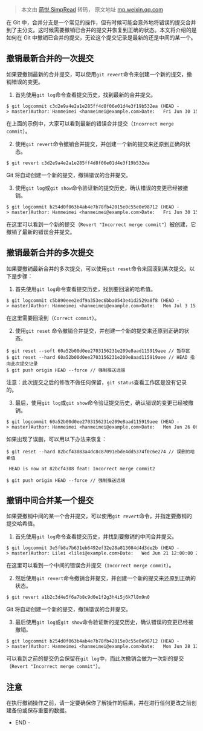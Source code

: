 > 本文由 [简悦 SimpRead](http://ksria.com/simpread/) 转码， 原文地址 [mp.weixin.qq.com](https://mp.weixin.qq.com/s/sZGtVcIMbKZi8_BKRTPK0w)

在 Git 中，合并分支是一个常见的操作，但有时候可能会意外地将错误的提交合并到了主分支。这时候需要撤销已合并的提交并恢复到正确的状态。本文将介绍的是如何在 Git 中撤销已合并的提交，无论这个提交记录是最新的还是中间的某一个。

撤销最新合并的一次提交
-----------

如果要撤销最新的合并提交，可以使用`git revert`命令来创建一个新的提交，撤销错误的变更。

1.  首先使用`git log`命令查看提交历史，找到最新的合并提交。
    

```
$ git logcommit c3d2e9a4e2a1e285ff4d8f06e01d4e3f19b532ea (HEAD -> master)Author: Hanmeimei <hanmeimei@example.com>Date:   Fri Jun 30 15:26:43 2023 +0800    Incorrect merge commitcommit 3e5fb8a7b631eb6492ef32e28a813084d4d3de2bAuthor: Lilei <Lilei@example.com>Date:   Thu Jun 29 18:20:56 2023 +0800    Correct commit...
```

在上面的示例中，大家可以看到最新的错误合并提交（`Incorrect merge commit`）。

2.  使用`git revert`命令撤销合并提交，并创建一个新的提交来还原到正确的状态。
    

```
$ git revert c3d2e9a4e2a1e285ff4d8f06e01d4e3f19b532ea
```

Git 将自动创建一个新的提交，撤销错误的合并提交。

3.  使用`git log`或`git show`命令验证新的提交历史，确认错误的变更已经被撤销。
    

```
$ git logcommit b254d0f063b4ab4e7b78fb42015e0c55e0e98712 (HEAD -> master)Author: Hanmeimei <hanmeimei@example.com>Date:   Fri Jun 30 15:46:28 2023 +0800    Revert "Incorrect merge commit"    This reverts commit c3d2e9a4e2a1e285ff4d8f06e01d4e3f19b532ea.commit 3e5fb8a7b631eb6492ef32e28a813084d4d3de2bAuthor: Lilei <lilei@example.com>Date:   Thu Jun 29 18:20:56 2023 +0800    Correct commit...
```

在这里可以看到一个新的提交（`Revert "Incorrect merge commit"`）被创建，它撤销了最新的错误合并提交。

撤销最新合并的多次提交
-----------

如果要撤销最新合并的多次提交，可以使用`git reset`命令来回滚到某次提交。以下是步骤：

1.  首先使用`git log`命令查看提交历史，找到要回滚的哈希值。
    

```
$ git logcommit c5b890eee2edf9a353ec6bba0543e41d2529a8f8 (HEAD -> master)Author: Hanmeimei <hanmeimei@example.com>Date:   Mon Jul 3 15:12:10 2023 +0800    Incorrect merge commitcommit 82bcf43083a4dc8c87091ebde4dd5374f0c6e274Author: Hanmeimei <hanmeimei@example.com>Date:   Mon Jul 3 15:11:54 2023 +0800    Incorrect merge commit2    commit 60a52b00d0ee2703156231e209e8aad115919aeeAuthor: Hanmeimei <hanmeimei@example.com>Date:   Mon Jun 26 06:32:35 2023 +0000    Correct commit...
```

在这里需要回滚到（`Correct commit`）。

2.  使用`git reset` 命令撤销合并提交，并创建一个新的提交来还原到正确的状态。
    

```
$ git reset --soft 60a52b00d0ee2703156231e209e8aad115919aee // 暂存区
$ git reset --hard 60a52b00d0ee2703156231e209e8aad115919aee // HEAD 指向此次提交记录
$ git push origin HEAD --force // 强制推送远端
```

注意：此次提交之后的修改不做任何保留，`git status`查看工作区是没有记录的。

3.  最后，使用`git log`或`git show`命令验证提交历史，确认错误的变更已经被撤销。
    

```
$ git logcommit 60a52b00d0ee2703156231e209e8aad115919aee (HEAD -> master)Author: Hanmeimei <hanmeimei@example.com>Date:   Mon Jun 26 06:32:35 2023 +0000    Correct commit...
```

如果出现了误删，可以用以下办法来恢复：

```
$ git reset --hard 82bcf43083a4dc8c87091ebde4dd5374f0c6e274 // 误删的哈希值

 HEAD is now at 82bcf4308 feat: Incorrect merge commit2
 
$ git push origin HEAD --force // 强制推送远端
```

撤销中间合并某一个提交
-----------

如果要撤销中间的某一个合并提交，可以使用`git revert`命令，并指定要撤销的提交哈希值。

1.  首先使用`git log`命令查看提交历史，并找到要撤销的中间合并提交。
    

```
$ git logcommit 3e5fb8a7b631eb6492ef32e28a813084d4d3de2b (HEAD -> master)Author: Lilei <lilei@example.com>Date:   Wed Jun 21 12:00:00 2023 +0000    Correct commit    commit a1b2c3d4e5f6a7b8c9d0e1f2g3h4i5j6k7l8m9n0Author: Hanmeimei <hanmeimei@example.com>Date:   Fri Jun 18 12:00:00 2023 +0000    Incorrect merge commit    ...
```

在这里可以看到一个中间的错误合并提交（`Incorrect merge commit`）。

2.  然后使用`git revert`命令撤销合并提交，并创建一个新的提交来还原到正确的状态。
    

```
$ git revert a1b2c3d4e5f6a7b8c9d0e1f2g3h4i5j6k7l8m9n0
```

Git 将自动创建一个新的提交，撤销错误的合并提交。

3.  最后使用`git log`或`git show`命令验证新的提交历史，确认错误的变更已经被撤销。
    

```
$ git logcommit b254d0f063b4ab4e7b78fb42015e0c55e0e98712 (HEAD -> master)Author: Hanmeimei <hanmeimei@example.com>Date:   Mon Jun 28 12:10:00 2023 +0000    Revert "Incorrect merge commit"    This reverts commit a1b2c3d4e5f6a7b8c9d0e1f2g3h4i5j6k7l8m9n0.commit 3e5fb8a7b631eb6492ef32e28a813084d4d3de2bAuthor: Lilei <lilei@example.com>Date:   Wed Jun 21 12:00:00 2023 +0000    Correct commit    commit a1b2c3d4e5f6a7b8c9d0e1f2g3h4i5j6k7l8m9n0Author: Hanmeimei <hanmeimei@example.com>Date:   Fri Jun 18 12:00:00 2023 +0000    Incorrect merge commit...
```

可以看到之前的提交仍会保留在`git log`中，而此次撤销会做为一次新的提交（`Revert "Incorrect merge commit"`）。

注意
--

在执行撤销操作之前，请一定要确保你了解操作的后果，并在进行任何更改之前创建备份或保存重要的数据。

- END -